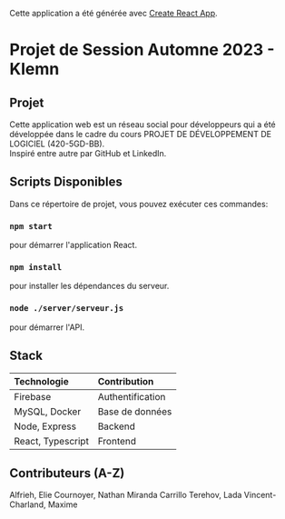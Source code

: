 Cette application a été générée avec  [Create React App](https://github.com/facebook/create-react-app).

# Projet de Session Automne 2023 - Klemn

## Projet

Cette application web est un réseau social pour développeurs qui a été développée dans le cadre du cours PROJET DE DÉVELOPPEMENT DE LOGICIEL (420-5GD-BB). <br>
Inspiré entre autre par GitHub et LinkedIn. 

## Scripts Disponibles

Dans ce répertoire de projet, vous pouvez exécuter ces commandes:

### `npm start`

pour démarrer l'application React.

### `npm install`

pour installer les dépendances du serveur.

### `node ./server/serveur.js`

pour démarrer l'API.

## Stack

| Technologie       | Contribution      | 
| :------------     | :---------------- |
| Firebase          | Authentification  |
| MySQL, Docker     | Base de données   |
| Node, Express     | Backend           |
| React, Typescript | Frontend          |

## Contributeurs (A-Z)

Alfrieh, Elie
Cournoyer, Nathan
Miranda Carrillo
Terehov, Lada
Vincent-Charland, Maxime 

